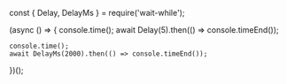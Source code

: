 const {
    Delay,
    DelayMs
} = require('wait-while');

(async () => {
    console.time();
    await Delay(5).then(() => console.timeEnd());

    console.time();
    await DelayMs(2000).then(() => console.timeEnd());
})();
